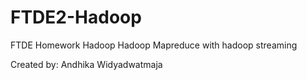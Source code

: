 # FTDE2-Hadoop
FTDE Homework Hadoop
Hadoop Mapreduce with hadoop streaming

Created by: Andhika Widyadwatmaja
